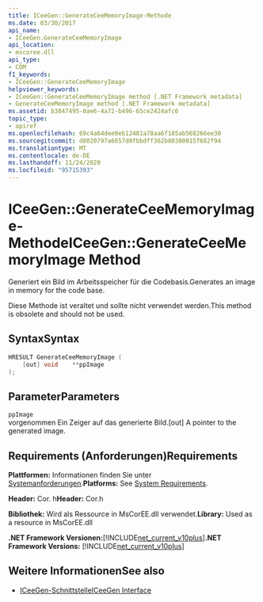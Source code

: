 ```yaml
---
title: ICeeGen::GenerateCeeMemoryImage-Methode
ms.date: 03/30/2017
api_name:
- ICeeGen.GenerateCeeMemoryImage
api_location:
- mscoree.dll
api_type:
- COM
f1_keywords:
- ICeeGen::GenerateCeeMemoryImage
helpviewer_keywords:
- ICeeGen::GenerateCeeMemoryImage method [.NET Framework metadata]
- GenerateCeeMemoryImage method [.NET Framework metadata]
ms.assetid: b3847495-0ae6-4a72-b496-65ce2424afc6
topic_type:
- apiref
ms.openlocfilehash: 69c4a64dee0eb12481a78aa6f185ab568266ee30
ms.sourcegitcommit: d8020797a6657d0fbbdff362b80300815f682f94
ms.translationtype: MT
ms.contentlocale: de-DE
ms.lasthandoff: 11/24/2020
ms.locfileid: "95715393"
---
```

# <a name="iceegengenerateceememoryimage-method"></a><span data-ttu-id="aa2b1-102">ICeeGen::GenerateCeeMemoryImage-Methode</span><span class="sxs-lookup"><span data-stu-id="aa2b1-102">ICeeGen::GenerateCeeMemoryImage Method</span></span>

<span data-ttu-id="aa2b1-103">Generiert ein Bild im Arbeitsspeicher für die Codebasis.</span><span class="sxs-lookup"><span data-stu-id="aa2b1-103">Generates an image in memory for the code base.</span></span>  
  
 <span data-ttu-id="aa2b1-104">Diese Methode ist veraltet und sollte nicht verwendet werden.</span><span class="sxs-lookup"><span data-stu-id="aa2b1-104">This method is obsolete and should not be used.</span></span>  
  
## <a name="syntax"></a><span data-ttu-id="aa2b1-105">Syntax</span><span class="sxs-lookup"><span data-stu-id="aa2b1-105">Syntax</span></span>  
  
```cpp  
HRESULT GenerateCeeMemoryImage (  
    [out] void    **ppImage  
);  
```  
  
## <a name="parameters"></a><span data-ttu-id="aa2b1-106">Parameter</span><span class="sxs-lookup"><span data-stu-id="aa2b1-106">Parameters</span></span>  

 `ppImage`  
 <span data-ttu-id="aa2b1-107">vorgenommen Ein Zeiger auf das generierte Bild.</span><span class="sxs-lookup"><span data-stu-id="aa2b1-107">[out] A pointer to the generated image.</span></span>  
  
## <a name="requirements"></a><span data-ttu-id="aa2b1-108">Requirements (Anforderungen)</span><span class="sxs-lookup"><span data-stu-id="aa2b1-108">Requirements</span></span>  

 <span data-ttu-id="aa2b1-109">**Plattformen:** Informationen finden Sie unter [Systemanforderungen](../../get-started/system-requirements.md).</span><span class="sxs-lookup"><span data-stu-id="aa2b1-109">**Platforms:** See [System Requirements](../../get-started/system-requirements.md).</span></span>  
  
 <span data-ttu-id="aa2b1-110">**Header:** Cor. h</span><span class="sxs-lookup"><span data-stu-id="aa2b1-110">**Header:** Cor.h</span></span>  
  
 <span data-ttu-id="aa2b1-111">**Bibliothek:** Wird als Ressource in MsCorEE.dll verwendet.</span><span class="sxs-lookup"><span data-stu-id="aa2b1-111">**Library:** Used as a resource in MsCorEE.dll</span></span>  
  
 <span data-ttu-id="aa2b1-112">**.NET Framework Versionen:**[!INCLUDE[net_current_v10plus](../../../../includes/net-current-v10plus-md.md)]</span><span class="sxs-lookup"><span data-stu-id="aa2b1-112">**.NET Framework Versions:** [!INCLUDE[net_current_v10plus](../../../../includes/net-current-v10plus-md.md)]</span></span>  
  
## <a name="see-also"></a><span data-ttu-id="aa2b1-113">Weitere Informationen</span><span class="sxs-lookup"><span data-stu-id="aa2b1-113">See also</span></span>

- [<span data-ttu-id="aa2b1-114">ICeeGen-Schnittstelle</span><span class="sxs-lookup"><span data-stu-id="aa2b1-114">ICeeGen Interface</span></span>](iceegen-interface.md)
